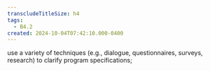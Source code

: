 ```yaml
---
transcludeTitleSize: h4
tags:
  - B4.2
created: 2024-10-04T07:42:10.000-0400
---
```

use a variety of techniques (e.g., dialogue, questionnaires, surveys, research) to clarify program specifications;